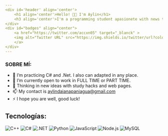 ```yaml
---
<div id='header' align='center'>
    <h1 align='center'>Hello! 👋🏽 I'm Aylin</h1>
    <h3 align='center'>I'm a programming student apasionete with news tecnology and looking for develop my avalities </h3>
</div>  
<div id="badges" align="center">
    <a href="https://twitter.com/accxn05" target="_blanck" >
    <img alt="Twitter URL" src="https://img.shields.io/twitter/url?color=BLUE&logo=twitter&logoColor=TWITTER&style=plastic&url=https%3A%2F%2Ftwitter.com%2Faccxn05" ></img>
    </a>
</div>  
---
```


### SOBRE MÍ:

- 🔭 I’m practicing C# and .Net. I also can adapted in any place.
- 🌱 I’m currently open to work in FULL TIME or PART TIME.
- 💬 Thinking in new ideas with study hacks and web pages.
- 📫 My contact is aylindaianapaniagua@gmail.com
- ⚡ I hope you are well, good luck!

 ## Tecnologías:

![C++](https://img.shields.io/badge/C%2B%2B-00599C?style=for-the-badge&logo=c%2B%2B&logoColor=white)
![C#](https://img.shields.io/badge/C%23-239120?style=for-the-badge&logo=c-sharp&logoColor=white)
![.NET](https://img.shields.io/badge/.NET-512BD4?style=for-the-badge&logo=dotnet&logoColor=white)
![Python](https://img.shields.io/badge/Python-3776AB?style=for-the-badge&logo=python&logoColor=white)
![JavaScript](https://img.shields.io/badge/JavaScript-F7DF1E?style=for-the-badge&logo=javascript&logoColor=black)
![Node.js](https://img.shields.io/badge/Node.js-339933?style=for-the-badge&logo=nodedotjs&logoColor=white)
![MySQL](https://img.shields.io/badge/MySQL-4479A1?style=for-the-badge&logo=mysql&logoColor=white)


